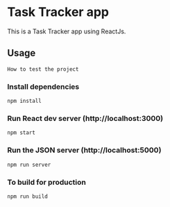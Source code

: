 # Task Tracker app

This is a Task Tracker app using ReactJs.

## Usage

```
How to test the project
```

### Install dependencies

```
npm install
```

### Run React dev server (http://localhost:3000)

```
npm start
```

### Run the JSON server (http://localhost:5000)

```
npm run server
```

### To build for production

```
npm run build
```
